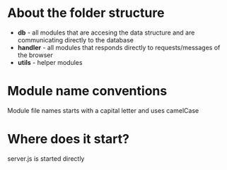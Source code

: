 # About the folder structure

* **db** - all modules that are accesing the data structure and are communicating directly to the database
* **handler** - all modules that responds directly to requests/messages of the browser
* **utils** - helper modules

# Module name conventions

Module file names starts with a capital letter and uses camelCase

# Where does it start?

server.js is started directly
